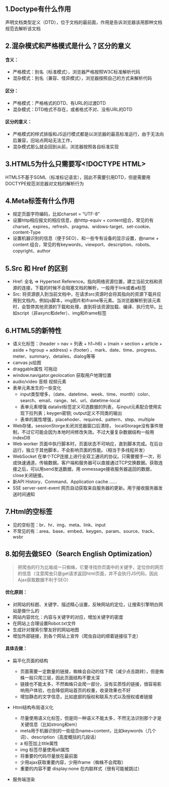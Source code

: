 ## 1.Doctype有什么作用
声明文档类型定义（DTD），位于文档的最前面，作用是告诉浏览器该用那种文档规范去解析该文档

## 2.混杂模式和严格模式是什么？区分的意义

#### 含义：
- 严格模式：别名（标准模式），浏览器严格按照W3C标准解析代码
- 混杂模式：别名（兼容、怪异模式），浏览器按照自己的方式来解析代码
	
#### 区分：
- 严格模式：严格格式的DTD、有URL的过渡DTD
- 混杂模式：DTD格式不存在，或者格式不对、没有URL的DTD
	
#### 区分的意义：
- 严格模式的样式排版和JS运行模式都是以浏览器的最高标准运行，由于无法向后兼容，旧站点网站无法工作，
- 混杂模式那么就会回到从前，浏览器按照各自标准实现

## 3.HTML5为什么只需要写\<!DOCTYPE HTML\>
HTML5不基于SGML（标准标记语言），因此不需要引用DTD，但是需要用DOCTYPE规范浏览器对文档的解析行为

## 4.Meta标签有什么作用
- 规定页面字符编码，比如charset = “UTF-8”
- 设置http相应报文的相应信息，由htttp-equiv + content组合，常见的有charset，expires，refresh、pragma、widows-target、set-cookie、content-Type
- 设置机器识别的信息（便于SEO）、和一些专有设备的显示设置，由name + content 组合，常见的有keywords，viewport、description、robots、copyright、author

## 5.Src 和 Href 的区别
- Href: 全名 => Hypertext Reference。指向网络资源位置，建立当前文档和资源的连接，下载的时候不会阻塞文档的解析，一般用于link或者a标签
- Src: 将资源嵌入到当前文档中，在请求src资源时会将其指向的资源下载并应用到文档内，例如js脚本，img图片和iframe等元素。当浏览器解析到该元素时，会暂停其他资源的下载和处理，直到将该资源加载、编译、执行完毕。比如script（非async和defer）、img和iframe标签

## 6.HTML5的新特性
- 语义化标签：(header > nav > 列表 + h1~h6) + (main > section + article + aside + hgroup + address) + (footer) 、mark、date、time、progress、meter、summary、detailes、dialog等等
- canvas js绘图
- draggable属性 可拖动
- window.navigator.geolocation 获取用户地理位置
- audio/video 音频 视频元素
- 表单元素发生的一些变化
    - input类型增多，（date、datetime、week、time、month）color、search、email、range、tel、url、datetime-local
    - 表单元素增强 datalist标签定义可选数据的列表，与input元素配合使用实现下拉列表；keygen密钥; output定义不同类的输出
    - 表单的属性增强，placehoder、required、pattern、step、multiple
- Web存储，sessionStorge关闭浏览器窗口后清除， localStorage没有事件限制，不过它可能会因为本地时间修改失效。不过大量复杂数据结构一般用 indexDB
- Web worker 页面中执行脚本时，页面状态不可响应，直到脚本完成。在后台运行，独立于其他脚本，不会影响页面的性能。（相当于多线程并发）
- WebSocket 在单个TCP连接上进行全双工通讯的协议。只需要握手一次，形成快速通道，传输数据。客户端和服务器可以直接通过TCP交换数据。获取连接之后，可以用send发送数据，用 onmessage接收服务器返回的数据，close关闭链接。
- 新API History、Command、Application cache ……
- SSE server-sent-event 网页自动获取来自服务器的更新。用于接收服务器发送时间通知

## 7.Html的空标签
- 见的空标签：br、hr、img、meta、link、input
- 不常见的有：area、base、embed、keygen、param、source、track、wsbr

## 8.如何去做SEO（Search English Optimization）
> 把爬虫的行为比喻成一只蜘蛛，它要寻找你页面中的关键字，定位你的网页的信息（注意爬虫只是get请求返回html页面，并不会执行JS代码，因此Ajax获取数据不利于SEO）

#### 优化原则：
- 对网站的标题、关键字、描述精心设置，反映网站的定位，让搜索引擎明白网站是做什么的
- 网站内容优化：内容与关键字的对应，增加关键字的密度
- 在网站上合理设置Robot.txt文件
- 生成针对搜索引擎友好的网站地图
- 增加外部链接，到各个网站上宣传（爬虫自动的顺着链接往下走）


#### 具体去做：

- 扁平化页面的结构
    - 页面需要一定数量的链接，蜘蛛会自动的往下爬（减少点击跳转），但是蜘蛛一般只爬三层，因此页面结构不要太深
    - 链接也不能太多，不然蜘蛛只会爬一部分，没有实质性的链接，很容易影响用户体验，也会降低网站首页的权重，收录效果也不好
    - 增加静态的文字信息，比如底部的版权和联系方式以及授权或者链接

- Html结构布局语义化
    - 尽量使用语义化标签，但是同一种语义不能太多，不然无法识别那个才是关键信息（比如strong和em）
    - meta用于机器识别的一些组合name+content，比如keywords（几个词）、description（高度概括的几段话）
    - a 标签加上title属性
    - img 标签尽量使用alt属性
    - 将重要的代码尽量放在最前面
    - 少用ajax获取重要内容，少用iframe（蜘蛛不会爬取）
    - 重要的内容不要 display:none 在内联样式（很有可能被跳过）

- 服务端渲染